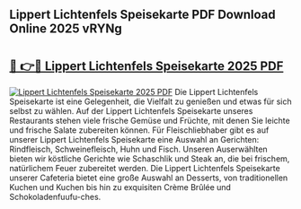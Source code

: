 ## Lippert Lichtenfels Speisekarte PDF Download Online 2025 vRYNg

# <h2><a href="http://gccutt3.nevu.top/?p=Lippert+Lichtenfels+Speisekarte">🔗 👉🔴 Lippert Lichtenfels Speisekarte 2025 PDF</a></h2>

[![Lippert Lichtenfels Speisekarte 2025 PDF](https://i.imgur.com/dBaPXMq.png)](http://gccutt3.nevu.top/?p=Lippert+Lichtenfels+Speisekarte)
Die Lippert Lichtenfels Speisekarte ist eine Gelegenheit, die Vielfalt zu genießen und etwas für sich selbst zu wählen. Auf der Lippert Lichtenfels Speisekarte unseres Restaurants stehen viele frische Gemüse und Früchte, mit denen Sie leichte und frische Salate zubereiten können. Für Fleischliebhaber gibt es auf unserer Lippert Lichtenfels Speisekarte eine Auswahl an Gerichten: Rindfleisch, Schweinefleisch, Huhn und Fisch. Unseren Auserwählten bieten wir köstliche Gerichte wie Schaschlik und Steak an, die bei frischem, natürlichem Feuer zubereitet werden. Die Lippert Lichtenfels Speisekarte unserer Cafeteria bietet eine große Auswahl an Desserts, von traditionellen Kuchen und Kuchen bis hin zu exquisiten Crème Brûlée und Schokoladenfuufu-ches.
